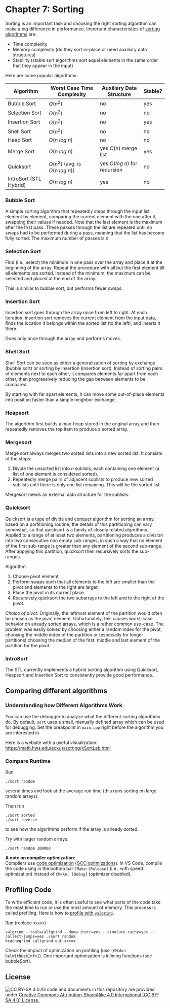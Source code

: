 # Chapter 7: Sorting

Sorting is an important task and choosing the right sorting algorithm can make a big difference
in performance. 
Important characteristics of [sorting algorithms](https://en.wikipedia.org/wiki/Sorting_algorithm)
are:

* Time complexity
* Memory complexity (do they sort in-place or need auxiliary data structures)
* Stability (stable sort algorithms sort equal elements in the same order that they appear in the input)


Here are some popular algorithms:


| Algorithm      | Worst Case Time Complexity | Auxiliary Data Structure | Stable? | 
| -------------- | -------------------------- | ---------------- | ------- |
| Bubble Sort    |  $O(n^2)$                  | no      | yes     |
| Selection Sort |  $O(n^2)$                  | no      | no      |
| Insertion Sort |  $O(n^2)$                  | no      | yes     |
| Shell Sort     |  $O(n^2)$                  | no      | no      |
| Heap Sort      |  $O(n\ log\ n)$            | no      | no      |
| Merge Sort     |  $O(n\ log\ n)$            | yes $O(n)$ merge list    | yes     |
| Quicksort      |  $O(n^2)$ (avg. is $O(n\ log\ n)$)  | yes $O(log\ n)$ for recursion   |    no     |
| IntroSort (STL Hybrid) | $O(n\ log\ n)$     |      yes        |    no     |



### Bubble Sort
A simple sorting algorithm that repeatedly steps through the input list element by element, comparing the current element with the one after it, swapping their values if needed. Note that the last element is the maximum after the first pass.
These passes through the list are repeated until no swaps had to be performed during a pass, meaning that the list has become fully sorted. The maximum number of passes is $n$. 

### Selection Sort
Find (i.e., select) the minimum in one pass over the array and place it at the beginning of the array. Repeat the procedure with all but the first element till all elements are sorted. Instead of the minimum, the maximum can be selected and placed at
the end of the array. 

This is similar to bubble sort, but performs fewer swaps.

### Insertion Sort
Insertion sort goes through the array once from left to right.
At each iteration, insertion sort removes the current element from the input data, finds the location it belongs within the sorted list (to the left), and inserts it there.

Goes only once through the array and performs moves.

### Shell Sort
Shell Sort can be seen as either a generalization of sorting by exchange (bubble sort) or sorting by insertion (insertion sort). Instead of sorting pairs of elements next to each other, it compares elements far apart from each other, then progressively reducing the gap between elements to be compared. 

By starting with far apart elements, it can move some out-of-place elements into position faster than a simple neighbor exchange.

### Heapsort
The algorithm first builds a max-heap stored in the original array and then repeatedly removes the top item to produce a sorted array.

### Mergesort
Merge sort always merges two sorted lists into a new sorted list. It consists of the steps:

1. Divide the unsorted list into $n$ sublists, each containing one element (a list of one element is considered sorted).
2. Repeatedly merge pairs of adjacent sublists to produce new sorted sublists until there is only one list remaining. This will be the sorted list.

Mergesort needs an external data structure for the sublists.

### Quicksort
Quicksort is a type of divide and conquer algorithm for sorting an array, based on a partitioning routine; the details of this partitioning can vary somewhat, so that quicksort is a family of closely related algorithms. Applied to a range of at least two elements, partitioning produces a division into two consecutive non empty sub-ranges, in such a way that no element of the first sub-range is greater than any element of the second sub-range. After applying this partition, quicksort then recursively sorts the sub-ranges.

Algorithm:

1. Choose pivot element
2. Perform swaps such that all elements to the left are smaller than the pivot and elements to the right are larger.
3. Place the pivot in its correct place
4. Recursively quicksort the two subarrays to the left and to the right of the pivot.

_Choice of pivot:_ Originally, the leftmost element of the partition would often be chosen as the pivot element. Unfortunately, this causes worst-case behavior on already sorted arrays, which is a rather common use-case. The problem was easily solved by choosing either a random index for the pivot, choosing the middle index of the partition or (especially for longer partitions) choosing the median of the first, middle and last element of the partition for the pivot.

### IntroSort
The STL currently implements a hybrid sorting algorithm using Quicksort, Heapsort and Insertion Sort to consistently 
provide good performance.


##  Comparing different algorithms

### Understanding how Different Algorithms Work

You can use the debugger to analyze what the different sorting algorithms do. By default,
`sort` uses a small, manually defined array which can be used for debugging. Set the breakpoint 
in `main.cpp` right before the algorithm you are interested in.


Here is a website with a useful visualization: https://math.hws.edu/eck/js/sorting/xSortLab.html


### Compare Runtime

Run 
```
./sort random
```

several times and look at the average run time (this runs sorting on large random arrays).

Then run
```
./sort sorted
./sort reverse
```

to see how the algorithms perform if the array is already sorted.

Try with larger random arrays.
```
./sort random 100000
```

**A note on compiler optimization:**      
Compilers use [code optimization](https://en.wikipedia.org/wiki/Optimizing_compiler) ([GCC optimizations](https://gcc.gnu.org/onlinedocs/gcc/Optimize-Options.html)).
In VS Code, compile the code using in the bottom bar `CMake:[Release]` (i.e., with speed optimization) instead of `CMake: [Debug]` (optimizer disabled). 


## Profiling Code
To write efficient code, it is often useful to see what parts of the code take the most time 
to run or use the most amount of memory. This process is called profiling. 
Here is how to [profile with `valgrind`](../HOWTO_profile_code.md).


Run (replace `xxxxx`)
```
valgrind --tool=callgrind --dump-instr=yes --simulate-cache=yes --collect-jumps=yes ./sort random
kcachegrind callgrind.out.xxxxx
```

Check the impact of optimization on profiling (use `[CMake: RelWithDebInfo]`). One important optimization is inlining functions (see bubbleSort).

## License

<img src="https://licensebuttons.net/l/by-sa/3.0/88x31.png" alt="CC BY-SA 4.0" align="left">

All code and documents in this repository are provided under [Creative Commons Attribution-ShareAlike 4.0 International (CC BY-SA 4.0) License.](https://creativecommons.org/licenses/by-sa/4.0/)